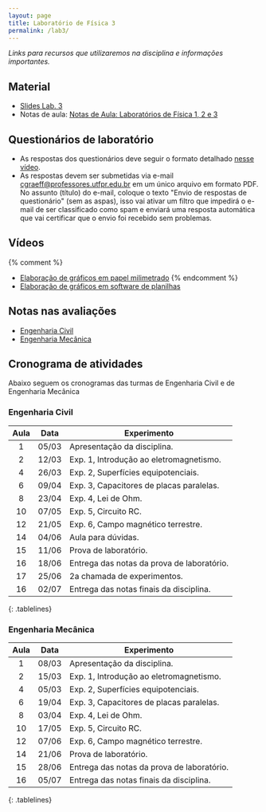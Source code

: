 ```yaml
---
layout: page
title: Laboratório de Física 3
permalink: /lab3/
---
```


*Links para recursos que utilizaremos na disciplina e informações importantes.*

## Material
- [Slides Lab. 3](https://github.com/cgraeff/cgraeff.github.io/raw/master/slideslab3.pdf)
- Notas de aula: [Notas de Aula: Laboratórios de Física 1, 2 e 3](https://github.com/cgraeff/NotasLab/raw/master/NotasLaboratorio.pdf)

## Questionários de laboratório
- As respostas dos questionários deve seguir o formato detalhado [nesse vídeo](https://www.youtube.com/watch?v=BIVszojx9B4).
- As respostas devem ser submetidas via e-mail [cgraeff@professores.utfpr.edu.br](mailto:cgraeff@professores.utfpr.edu.br) em um único arquivo em formato PDF. No assunto (título) do e-mail, coloque o texto "Envio de respostas de questionário" (sem as aspas), isso vai ativar um filtro que impedirá o e-mail de ser classificado como spam e enviará uma resposta automática que vai certificar que o envio foi recebido sem problemas.

## Vídeos
{% comment %}
- [Elaboração de gráficos em papel milimetrado](https://www.youtube.com/watch?v=YqKnV53UBDs&list=PLOaZLpYR0EZ5gLuFOneNgXdDREAapj-3V&index=5&t=2s)
{% endcomment %}
- [Elaboração de gráficos em software de planilhas](https://www.youtube.com/watch?v=x2kVREJWKGc&list=PLOaZLpYR0EZ5gLuFOneNgXdDREAapj-3V&index=6&t=2s)

## Notas nas avaliações
- [Engenharia Civil](https://docs.google.com/spreadsheets/d/1MKLaE08tRuGmSnN3v0KU5uthxdJl6UCJbtameIiRjGc/edit?usp=sharing)
- [Engenharia Mecânica](https://docs.google.com/spreadsheets/d/1FnFma83xDo1X4wQnLbFekp9vTCJS5znyhqJeqyv9zEQ/edit?usp=sharing)

## Cronograma de atividades
Abaixo seguem os cronogramas das turmas de Engenharia Civil e de Engenharia Mecânica

### Engenharia Civil
<style>
.tablelines table, .tablelines td, .tablelines th {
        border: 1px solid black;
        }
</style>
|  Aula  | Data  | Experimento |
| :----: | :---: | ----------- |
|    1   | 05/03 | Apresentação da disciplina. |
|    2   | 12/03 | Exp. 1, Introdução ao eletromagnetismo. |
|    4   | 26/03 | Exp. 2, Superfícies equipotenciais. |
|    6   | 09/04 | Exp. 3, Capacitores de placas paralelas. |
|    8   | 23/04 | Exp. 4, Lei de Ohm. |
|   10   | 07/05 | Exp. 5, Circuito RC. |
|   12   | 21/05 | Exp. 6, Campo magnético terrestre. |
|   14   | 04/06 | Aula para dúvidas. |
|   15   | 11/06 | Prova de laboratório. |
|   16   | 18/06 | Entrega das notas da prova de laboratório. |
|   17   | 25/06 | 2a chamada de experimentos. |
|   16   | 02/07 | Entrega das notas finais da disciplina. |
{: .tablelines}

### Engenharia Mecânica
<style>
.tablelines table, .tablelines td, .tablelines th {
        border: 1px solid black;
        }
</style>
|  Aula  | Data  | Experimento |
| :----: | :---: | ------------- |
|    1   | 08/03 | Apresentação da disciplina. |
|    2   | 15/03 | Exp. 1, Introdução ao eletromagnetismo. |
|    4   | 05/03 | Exp. 2, Superfícies equipotenciais. |
|    6   | 19/04 | Exp. 3, Capacitores de placas paralelas. |
|    8   | 03/04 | Exp. 4, Lei de Ohm. |
|   10   | 17/05 | Exp. 5, Circuito RC. |
|   12   | 07/06 | Exp. 6, Campo magnético terrestre. |
|   14   | 21/06 | Prova de laboratório. |
|   15   | 28/06 | Entrega das notas da prova de laboratório. |
|   16   | 05/07 | Entrega das notas finais da disciplina. |
{: .tablelines}


